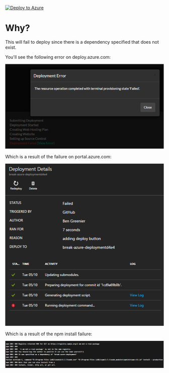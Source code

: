 [![Deploy to Azure](http://azuredeploy.net/deploybutton.png)](https://azuredeploy.net/)

# Why?

This will fail to deploy since there is a dependency specified that does not exist.

You'll see the following error on deploy.azure.com:

![deploy failure](./img/failure1.png)

Which is a result of the failure on portal.azure.com:

![portal failure](./img/failure2.png)

Which is a result of the npm install failure:

![npm failure](./img/failure3.png)